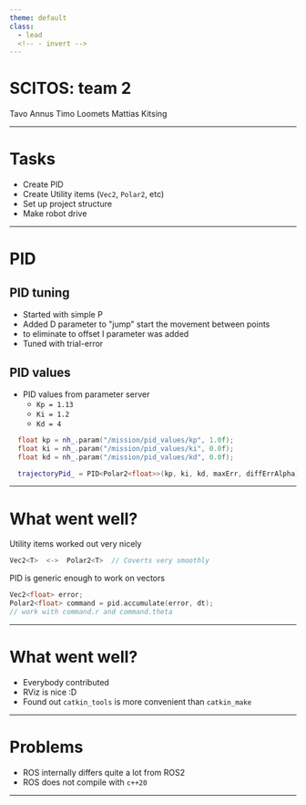 ```yaml
---
theme: default
class:
  - lead
  <!-- - invert -->
---
```


# SCITOS: team 2

Tavo Annus
Timo Loomets
Mattias Kitsing

---

# Tasks

- Create PID
- Create Utility items (`Vec2`, `Polar2`, etc)
- Set up project structure
- Make robot drive

---

# PID
## PID tuning
- Started with simple P
- Added D parameter to "jump" start the movement between points
- to eliminate to offset I parameter was added
- Tuned with trial-error


## PID values
- PID values from parameter server
  - `Kp = 1.13`
  - `Ki = 1.2`
  - `Kd = 4`

```cpp
  float kp = nh_.param("/mission/pid_values/kp", 1.0f);
  float ki = nh_.param("/mission/pid_values/ki", 0.0f);
  float kd = nh_.param("/mission/pid_values/kd", 0.0f);
```

```cpp
  trajectoryPid_ = PID<Polar2<float>>(kp, ki, kd, maxErr, diffErrAlpha);
```

---

# What went well?
Utility items worked out very nicely
```cpp
Vec2<T>  <->  Polar2<T>  // Coverts very smoothly
```
PID is generic enough to work on vectors
```cpp
Vec2<float> error;
Polar2<float> command = pid.accumulate(error, dt);
// work with command.r and command.theta
```

--- 
# What went well?
- Everybody contributed
- RViz is nice :D
- Found out `catkin_tools` is more convenient than `catkin_make`

---
# Problems
- ROS internally differs quite a lot from ROS2
- ROS does not compile with `c++20`

---
